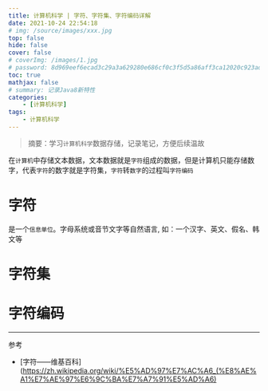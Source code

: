 ```yaml
---
title: 计算机科学 | 字符、字符集、字符编码详解
date: 2021-10-24 22:54:18
# img: /source/images/xxx.jpg
top: false
hide: false
cover: false
# coverImg: /images/1.jpg
# password: 8d969eef6ecad3c29a3a629280e686cf0c3f5d5a86aff3ca12020c923adc6c92
toc: true
mathjax: false
# summary: 记录Java8新特性
categories:
    - [计算机科学]
tags:
    - 计算机科学
---
```


> 摘要：学习`计算机科学`数据存储，记录笔记，方便后续温故

在`计算机`中存储文本数据，文本数据就是`字符`组成的数据，但是计算机只能存储数字，代表`字符`的数字就是字符集，`字符`转`数字`的过程叫`字符编码`

# 字符
是一个`信息单位`。字母系统或音节文字等自然语言, 如：一个汉字、英文、假名、韩文等

# 字符集

# 字符编码

---------

参考
- [字符——维基百科](https://zh.wikipedia.org/wiki/%E5%AD%97%E7%AC%A6_(%E8%AE%A1%E7%AE%97%E6%9C%BA%E7%A7%91%E5%AD%A6)